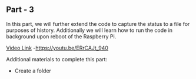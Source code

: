 
## Part - 3

In this part, we will further extend the code to capture the status to a file for purposes of history. Additionally we will learn how to  run the code in background upon reboot of the Raspberry Pi.

[Video Link](https://youtu.be/ERrCAJt_940) -https://youtu.be/ERrCAJt_940

Additional materials to complete this part:

- Create a folder 
